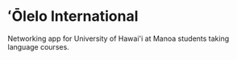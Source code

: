# ʻŌlelo International

Networking app for University of Hawai'i at Manoa students taking language courses.

